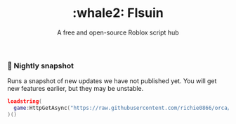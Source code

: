 <h1 align="center">:whale2: Flsuin</h1>
<div align="center">A free and open-source Roblox script hub</div>
<br>
<div>&nbsp;</div>

### :construction: Nightly snapshot

Runs a snapshot of new updates we have not published yet. You will get new features earlier, but they may be unstable.

```lua
loadstring(
  game:HttpGetAsync("https://raw.githubusercontent.com/richie0866/orca/master/public/snapshot.lua")
)()
```
